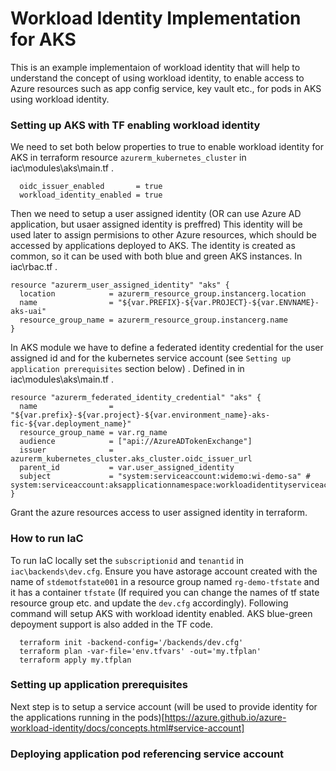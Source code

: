 # Workload Identity Implementation for AKS
This is an example implementaion of workload identity that will help to understand the concept of using workload identity, to enable access to Azure resources such as app config service, key vault etc., for pods in AKS using workload identity.

### Setting up AKS with TF enabling workload identity
We need to set both below properties to true to enable workload identity for AKS in terraform resource `azurerm_kubernetes_cluster` in iac\modules\aks\main.tf .
```
  oidc_issuer_enabled       = true
  workload_identity_enabled = true
```

Then we need to setup a user assigned identity (OR can use Azure AD application, but usaer assigned identity is preffred) This identity will be used later to assign permisions to other Azure resources, which should be accessed by applications deployed to AKS. The identity is created as common, so it can be used with both blue and green AKS instances. In iac\rbac.tf .

```
resource "azurerm_user_assigned_identity" "aks" {
  location            = azurerm_resource_group.instancerg.location
  name                = "${var.PREFIX}-${var.PROJECT}-${var.ENVNAME}-aks-uai"
  resource_group_name = azurerm_resource_group.instancerg.name
}
```

In AKS module we have to define a federated identity credential for the user assigned id and for the kubernetes service account (see `Setting up application prerequisites` section below) . Defined in in iac\modules\aks\main.tf .

```
resource "azurerm_federated_identity_credential" "aks" {
  name                = "${var.prefix}-${var.project}-${var.environment_name}-aks-fic-${var.deployment_name}"
  resource_group_name = var.rg_name
  audience            = ["api://AzureADTokenExchange"]
  issuer              = azurerm_kubernetes_cluster.aks_cluster.oidc_issuer_url
  parent_id           = var.user_assigned_identity
  subject             = "system:serviceaccount:widemo:wi-demo-sa" # system:serviceaccount:aksapplicationnamespace:workloadidentityserviceaccountname
}
```
Grant the azure resources access to user assigned identity in terraform.



### How to run IaC
To run IaC locally set the `subscriptionid` and `tenantid` in `iac\backends\dev.cfg`. Ensure you have astorage account created with the name of `stdemotfstate001` in a resource group named `rg-demo-tfstate` and it has a container `tfstate` (If required you can change the names of tf state resource group etc. and update the `dev.cfg` accordingly). Following command will setup AKS with workload identity enabled. AKS blue-green depoyment support is also added in the TF code.

```
  terraform init -backend-config='/backends/dev.cfg'
  terraform plan -var-file='env.tfvars' -out='my.tfplan'
  terraform apply my.tfplan
```

### Setting up application prerequisites
Next step is to setup a service account (will be used to provide identity for the applications running in the pods)[https://azure.github.io/azure-workload-identity/docs/concepts.html#service-account]

### Deploying application pod referencing service account